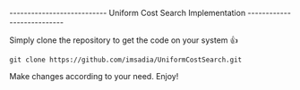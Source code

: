 --------------------------- Uniform Cost Search Implementation ---------------------------

Simply clone the repository to get the code on your system :+1:

```
git clone https://github.com/imsadia/UniformCostSearch.git
```

Make changes according to your need. Enjoy!
